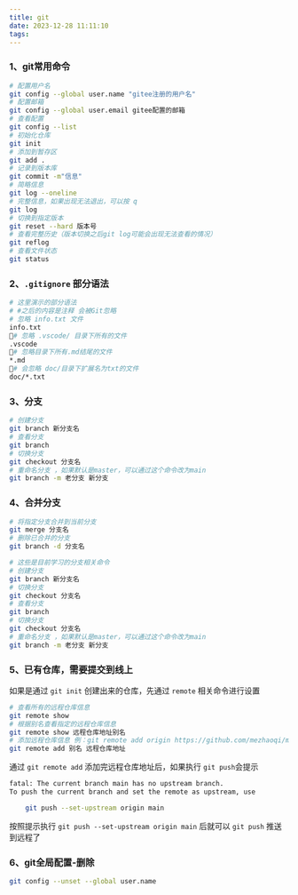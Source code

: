 ```yaml
---
title: git
date: 2023-12-28 11:11:10
tags:
---
```


### 1、git常用命令
``` bash
# 配置用户名
git config --global user.name "gitee注册的用户名"
# 配置邮箱
git config --global user.email gitee配置的邮箱
# 查看配置
git config --list
# 初始化仓库
git init
# 添加到暂存区
git add .
# 记录到版本库
git commit -m"信息"
# 简略信息
git log --oneline
# 完整信息，如果出现无法退出，可以按 q
git log
# 切换到指定版本
git reset --hard 版本号
# 查看完整历史（版本切换之后git log可能会出现无法查看的情况）
git reflog
# 查看文件状态
git status
```
### 2、`.gitignore` 部分语法
``` bash
# 这里演示的部分语法
# #之后的内容是注释 会被Git忽略
# 忽略 info.txt 文件
info.txt
# 忽略 .vscode/ 目录下所有的文件
.vscode
# 忽略目录下所有.md结尾的文件
*.md
# 会忽略 doc/目录下扩展名为txt的文件
doc/*.txt
```

### 3、分支
``` bash
# 创建分支
git branch 新分支名
# 查看分支
git branch
# 切换分支
git checkout 分支名
# 重命名分支 ，如果默认是master，可以通过这个命令改为main
git branch -m 老分支 新分支
```

### 4、合并分支
``` bash
# 将指定分支合并到当前分支
git merge 分支名
# 删除已合并的分支
git branch -d 分支名

# 这些是目前学习的分支相关命令
# 创建分支
git branch 新分支名
# 切换分支
git checkout 分支名
# 查看分支
git branch
# 切换分支
git checkout 分支名
# 重命名分支 ，如果默认是master，可以通过这个命令改为main
git branch -m 老分支 新分支
```

### 5、已有仓库，需要提交到线上
如果是通过 `git init` 创建出来的仓库，先通过 `remote` 相关命令进行设置
``` bash
# 查看所有的远程仓库信息
git remote show
# 根据别名查看指定的远程仓库信息
git remote show 远程仓库地址别名
# 添加远程仓库信息 例：git remote add origin https://github.com/mezhaoqi/mezhaoqi.github.io.git
git remote add 别名 远程仓库地址
```

通过 `git remote add` 添加完远程仓库地址后，如果执行 `git push`会提示
``` bash
fatal: The current branch main has no upstream branch.
To push the current branch and set the remote as upstream, use

    git push --set-upstream origin main
```
按照提示执行 `git push --set-upstream origin main` 后就可以 `git push` 推送到远程了

### 6、git全局配置-删除
``` bash
git config --unset --global user.name
```